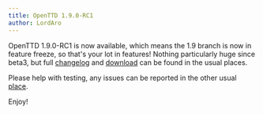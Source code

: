 ```yaml
---
title: OpenTTD 1.9.0-RC1
author: LordAro
---
```


OpenTTD 1.9.0-RC1 is now available, which means the 1.9 branch is now in feature freeze, so that's your lot in features!
Nothing particularly huge since beta3, but full [changelog](https://proxy.binaries.openttd.org/openttd-releases/1.9.0-RC1/changelog.txt) and [download](https://www.openttd.org/downloads/openttd-releases/testing.html) can be found in the usual places.

Please help with testing, any issues can be reported in the other usual [place](https://github.com/OpenTTD/OpenTTD/issues).

Enjoy!
